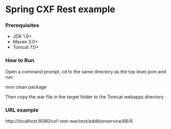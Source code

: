 # Spring CXF Rest example

### Prerequisites

* JDK 1.6+
* Maven 3.0+
* Tomcat 7.0+ 

### How to Run
Open a command prompt, cd to the same directory as the top level pom and run:

mvn clean package

Then copy the war file in the target folder to the Tomcat webapps directory

### URL example

http://localhost:8080/cxf-rest-war/rest/additionservice/66/6


